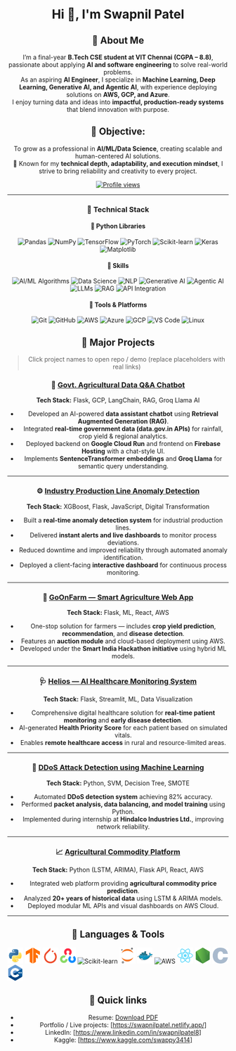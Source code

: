 
<div align="center">

# Hi 👋, I'm Swapnil Patel
## 🧠 About Me

I’m a final-year **B.Tech CSE student at VIT Chennai (CGPA – 8.8)**, passionate about applying **AI and software engineering** to solve real-world problems.  
As an aspiring **AI Engineer**, I specialize in **Machine Learning, Deep Learning, Generative AI, and Agentic AI**, with experience deploying solutions on **AWS, GCP, and Azure**.  
I enjoy turning data and ideas into **impactful, production-ready systems** that blend innovation with purpose.  

## 🎯 **Objective:** 
To grow as a professional in **AI/ML/Data Science**, creating scalable and human-centered AI solutions.  
💬 Known for my **technical depth, adaptability, and execution mindset**, I strive to bring reliability and creativity to every project.


[![Profile views](https://komarev.com/ghpvc/?username=DataDreamer88&color=blue)](https://github.com/DataDreamer88)

</div>

---

<div align="center">

<div align="center">

### 🧠 Technical Stack

#### 🐍 Python Libraries
![Pandas](https://img.shields.io/badge/Pandas-%23150458.svg?style=for-the-badge&logo=pandas&logoColor=white)
![NumPy](https://img.shields.io/badge/NumPy-%23013243.svg?style=for-the-badge&logo=numpy&logoColor=white)
![TensorFlow](https://img.shields.io/badge/TensorFlow-%23FF6F00.svg?style=for-the-badge&logo=tensorflow&logoColor=white)
![PyTorch](https://img.shields.io/badge/PyTorch-%23EE4C2C.svg?style=for-the-badge&logo=pytorch&logoColor=white)
![Scikit-learn](https://img.shields.io/badge/Scikit--learn-%23F7931E.svg?style=for-the-badge&logo=scikitlearn&logoColor=white)
![Keras](https://img.shields.io/badge/Keras-%23D00000.svg?style=for-the-badge&logo=keras&logoColor=white)
![Matplotlib](https://img.shields.io/badge/Matplotlib-%230C55A5.svg?style=for-the-badge&logo=plotly&logoColor=white)

#### 🤖 Skills
![AI/ML Algorithms](https://img.shields.io/badge/AI%2FML%20Algorithms-blue?style=for-the-badge)
![Data Science](https://img.shields.io/badge/Data%20Science-FF6F00?style=for-the-badge)
![NLP](https://img.shields.io/badge/Natural%20Language%20Processing-9C27B0?style=for-the-badge)
![Generative AI](https://img.shields.io/badge/Generative%20AI-yellow?style=for-the-badge)
![Agentic AI](https://img.shields.io/badge/Agentic%20AI-purple?style=for-the-badge)
![LLMs](https://img.shields.io/badge/Large%20Language%20Models-black?style=for-the-badge)
![RAG](https://img.shields.io/badge/RAG%20%28Retrieval%20Augmented%20Generation%29-green?style=for-the-badge)
![API Integration](https://img.shields.io/badge/API%20Integration-orange?style=for-the-badge)

#### 🧩 Tools & Platforms
![Git](https://img.shields.io/badge/Git-%23F05033.svg?style=for-the-badge&logo=git&logoColor=white)
![GitHub](https://img.shields.io/badge/GitHub-%23181717.svg?style=for-the-badge&logo=github&logoColor=white)
![AWS](https://img.shields.io/badge/AWS-%23FF9900.svg?style=for-the-badge&logo=amazonaws&logoColor=white)
![Azure](https://img.shields.io/badge/Azure-%230078D4.svg?style=for-the-badge&logo=microsoftazure&logoColor=white)
![GCP](https://img.shields.io/badge/Google%20Cloud-%234285F4.svg?style=for-the-badge&logo=googlecloud&logoColor=white)
![VS Code](https://img.shields.io/badge/VS%20Code-%23007ACC.svg?style=for-the-badge&logo=visualstudiocode&logoColor=white)
![Linux](https://img.shields.io/badge/Linux-%23FCC624.svg?style=for-the-badge&logo=linux&logoColor=black)

</div>


## 🚀 Major Projects
> Click project names to open repo / demo (replace placeholders with real links)

### 🧠 [Govt. Agricultural Data Q&A Chatbot](https://github.com/DataDreamer88/government-inter-department-chatbot-assistant)
**Tech Stack:** Flask, GCP, LangChain, RAG, Groq Llama AI  
- Developed an AI-powered **data assistant chatbot** using **Retrieval Augmented Generation (RAG)**.  
- Integrated **real-time government data (data.gov.in APIs)** for rainfall, crop yield & regional analytics.  
- Deployed backend on **Google Cloud Run** and frontend on **Firebase Hosting** with a chat-style UI.  
- Implements **SentenceTransformer embeddings** and **Groq Llama** for semantic query understanding.

---

### ⚙️ [Industry Production Line Anomaly Detection](https://honeywell-anomaly-detection-q3.vercel.app/)
**Tech Stack:** XGBoost, Flask, JavaScript, Digital Transformation  
- Built a **real-time anomaly detection system** for industrial production lines.  
- Delivered **instant alerts and live dashboards** to monitor process deviations.  
- Reduced downtime and improved reliability through automated anomaly identification.  
- Deployed a client-facing **interactive dashboard** for continuous process monitoring.

---

### 🌾 [GoOnFarm — Smart Agriculture Web App](https://smart-india-hackathon-agri-grow.vercel.app/)
**Tech Stack:** Flask, ML, React, AWS  
- One-stop solution for farmers — includes **crop yield prediction**, **recommendation**, and **disease detection**.  
- Features an **auction module** and cloud-based deployment using AWS.  
- Developed under the **Smart India Hackathon initiative** using hybrid ML models.

---

### 🩺 [Helios — AI Healthcare Monitoring System](https://predictmyhealth.netlify.app/)
**Tech Stack:** Flask, Streamlit, ML, Data Visualization  
- Comprehensive digital healthcare solution for **real-time patient monitoring** and **early disease detection**.  
- AI-generated **Health Priority Score** for each patient based on simulated vitals.  
- Enables **remote healthcare access** in rural and resource-limited areas.

---

### 🔐 [DDoS Attack Detection using Machine Learning](https://github.com/DataDreamer88/Python---Wireshark-Packet-analysis)
**Tech Stack:** Python, SVM, Decision Tree, SMOTE  
- Automated **DDoS detection system** achieving 82% accuracy.  
- Performed **packet analysis, data balancing, and model training** using Python.  
- Implemented during internship at **Hindalco Industries Ltd.**, improving network reliability.

---

### 📈 [Agricultural Commodity Platform](https://smart-india-hackathon-agri-grow.vercel.app/)
**Tech Stack:** Python (LSTM, ARIMA), Flask API, React, AWS  
- Integrated web platform providing **agricultural commodity price prediction**.  
- Analyzed **20+ years of historical data** using LSTM & ARIMA models.  
- Deployed modular ML APIs and visual dashboards on AWS Cloud.


---

## 🔧 Languages & Tools
<p align="left">
  <img alt="Python" src="https://raw.githubusercontent.com/devicons/devicon/master/icons/python/python-original.svg" width="36" />
  <img alt="TensorFlow" src="https://raw.githubusercontent.com/devicons/devicon/master/icons/tensorflow/tensorflow-original.svg" width="36" />
  <img alt="PyTorch" src="https://raw.githubusercontent.com/devicons/devicon/master/icons/pytorch/pytorch-original.svg" width="36" />
  <img alt="OpenCV" src="https://raw.githubusercontent.com/devicons/devicon/master/icons/opencv/opencv-original.svg" width="36" />
  <img alt="Scikit-learn" src="https://upload.wikimedia.org/wikipedia/commons/0/05/Scikit_learn_logo_small.svg" width="36" />
  <img alt="Jupyter" src="https://raw.githubusercontent.com/devicons/devicon/master/icons/jupyter/jupyter-original.svg" width="36" />
  <img alt="Docker" src="https://raw.githubusercontent.com/devicons/devicon/master/icons/docker/docker-original.svg" width="36" />
  <img alt="AWS" src="https://cdn.jsdelivr.net/gh/devicons/devicon/icons/amazonwebservices/amazonwebservices-original-wordmark.svg" width="48" />
  <img alt="React" src="https://raw.githubusercontent.com/devicons/devicon/master/icons/react/react-original.svg" width="36" />
  <img alt="Nodejs" src="https://raw.githubusercontent.com/devicons/devicon/master/icons/nodejs/nodejs-original.svg" width="36" />
  <img alt="C" src="https://raw.githubusercontent.com/devicons/devicon/master/icons/c/c-original.svg" width="36" />
  <img alt="C++" src="https://raw.githubusercontent.com/devicons/devicon/master/icons/cplusplus/cplusplus-original.svg" width="36" />
</p>



## 🔗 Quick links
- Resume: [Download PDF](https://drive.google.com/file/d/1tmctvwXPB7HJzbSCUkehp0FpV_g2P5Rg/view?usp=sharing)  
- Portfolio / Live projects: [https://swapnilpatel.netlify.app/]  
- LinkedIn: [https://www.linkedin.com/in/swapnilpatel8]  
- Kaggle: [https://www.kaggle.com/swappy3414]






